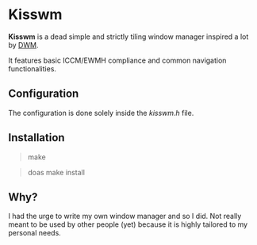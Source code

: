 # Kisswm

**Kisswm** is a dead simple and strictly tiling window manager inspired a lot
by [DWM](https://dwm.suckless.org/).

It features basic ICCM/EWMH compliance and common navigation functionalities.

## Configuration

The configuration is done solely inside the *kisswm.h* file.

## Installation

> make

> doas make install

## Why?

I had the urge to write my own window manager and so I did.
Not really meant to be used by other people (yet) because it is highly tailored to my personal needs.

